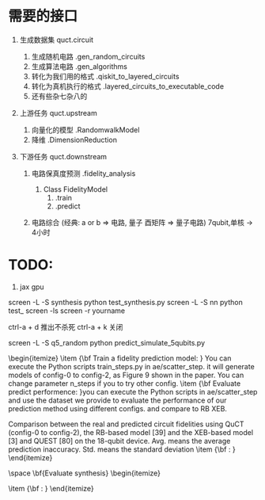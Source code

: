 # 需要的接口

1. 生成数据集 quct.circuit
    1. 生成随机电路 .gen_random_circuits
    2. 生成算法电路 .gen_algorithms
    3. 转化为我们用的格式 .qiskit_to_layered_circuits
    4. 转化为真机执行的格式 .layered_circuits_to_executable_code
    5. 还有些杂七杂八的

2. 上游任务 quct.upstream
    1. 向量化的模型 .RandomwalkModel
    3. 降维 .DimensionReduction

3. 下游任务 quct.downstream 
    1. 电路保真度预测 .fidelity_analysis
        1. Class FidelityModel
            1. .train
            2. .predict
            <!-- 3. .optimize -->

    2. 电路综合 (经典: a or b => 电路, 量子 酉矩阵 => 量子电路) 7qubit,单核 -> 4小时

<!-- A complete characterization of the noise is useful because it allows for  the determination of good error-correction schemes, and thus the possibility of reliable transmission of quantum information. -->


# TODO:
1. jax gpu

screen -L -S synthesis python test_synthesis.py 
screen -L -S nn python test_
screen -ls
screen -r yourname 

ctrl-a + d 推出不杀死
ctrl-a + k 关闭

screen -L -S q5_random python predict_simulate_5qubits.py 

\begin{itemize}
  \item {\bf Train a fidelity prediction model: } You can execute the Python scripts train\_steps.py in ae/scatter\_step. it will generate models of config-0 to config-2, as Figure 9 shown in the paper. You can change parameter n\_steps if you to try other config.
  \item {\bf Evaluate predict performence: }you can execute the Python scripts in ae/scatter\_step and use the dataset we provide to evaluate the performance of our prediction method using different configs. and compare to RB XEB. 
  
  
  Comparison between the real and predicted circuit fidelities using QuCT (config-0 to config-2), the RB-based model [39] and the XEB-based model [3] and QUEST [80] on the 18-qubit device. Avg. means the average prediction inaccuracy. Std. means the standard deviation
  \item {\bf : }
\end{itemize}

\space \bf{Evaluate synthesis}
\begin{itemize}

  \item {\bf : }
\end{itemize}
